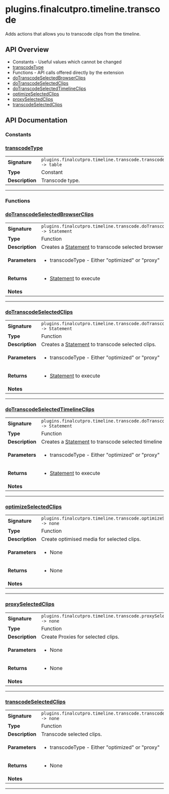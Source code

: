 # plugins.finalcutpro.timeline.transcode

Adds actions that allows you to transcode clips from the timeline.

## API Overview
* Constants - Useful values which cannot be changed
 * [transcodeType](#transcodetype)
* Functions - API calls offered directly by the extension
 * [doTranscodeSelectedBrowserClips](#dotranscodeselectedbrowserclips)
 * [doTranscodeSelectedClips](#dotranscodeselectedclips)
 * [doTranscodeSelectedTimelineClips](#dotranscodeselectedtimelineclips)
 * [optimizeSelectedClips](#optimizeselectedclips)
 * [proxySelectedClips](#proxyselectedclips)
 * [transcodeSelectedClips](#transcodeselectedclips)

## API Documentation

### Constants


### [transcodeType](#transcodetype)

|                                             |                                                                                     |
| --------------------------------------------|-------------------------------------------------------------------------------------|
| **Signature**                               | `plugins.finalcutpro.timeline.transcode.transcodeType -> table`                                                                    |
| **Type**                                    | Constant                                                                     |
| **Description**                             | Transcode type.                                                                     |

---
### Functions


### [doTranscodeSelectedBrowserClips](#dotranscodeselectedbrowserclips)

|                                             |                                                                                     |
| --------------------------------------------|-------------------------------------------------------------------------------------|
| **Signature**                               | `plugins.finalcutpro.timeline.transcode.doTranscodeSelectedBrowserClips() -> Statement`                                                                    |
| **Type**                                    | Function                                                                     |
| **Description**                             | Creates a [Statement](cp.rx.go.Statement.md) to transcode selected browser clips.                                                                     |
| **Parameters**                              | <ul><li>transcodeType - Either "optimized" or "proxy"</li></ul> |
| **Returns**                                 | <ul><li>[Statement](cp.rx.go.Statement.md) to execute</li></ul>          |
| **Notes**                                   | <ul></ul>                |

---

### [doTranscodeSelectedClips](#dotranscodeselectedclips)

|                                             |                                                                                     |
| --------------------------------------------|-------------------------------------------------------------------------------------|
| **Signature**                               | `plugins.finalcutpro.timeline.transcode.doTranscodeSelectedClips() -> Statement`                                                                    |
| **Type**                                    | Function                                                                     |
| **Description**                             | Creates a [Statement](cp.rx.go.Statement.md) to transcode selected clips.                                                                     |
| **Parameters**                              | <ul><li>transcodeType - Either "optimized" or "proxy"</li></ul> |
| **Returns**                                 | <ul><li>[Statement](cp.rx.go.Statement.md) to execute</li></ul>          |
| **Notes**                                   | <ul></ul>                |

---

### [doTranscodeSelectedTimelineClips](#dotranscodeselectedtimelineclips)

|                                             |                                                                                     |
| --------------------------------------------|-------------------------------------------------------------------------------------|
| **Signature**                               | `plugins.finalcutpro.timeline.transcode.doTranscodeSelectedTimelineClips() -> Statement`                                                                    |
| **Type**                                    | Function                                                                     |
| **Description**                             | Creates a [Statement](cp.rx.go.Statement.md) to transcode selected timeline clips.                                                                     |
| **Parameters**                              | <ul><li>transcodeType - Either "optimized" or "proxy"</li></ul> |
| **Returns**                                 | <ul><li>[Statement](cp.rx.go.Statement.md) to execute</li></ul>          |
| **Notes**                                   | <ul></ul>                |

---

### [optimizeSelectedClips](#optimizeselectedclips)

|                                             |                                                                                     |
| --------------------------------------------|-------------------------------------------------------------------------------------|
| **Signature**                               | `plugins.finalcutpro.timeline.transcode.optimizeSelectedClips() -> none`                                                                    |
| **Type**                                    | Function                                                                     |
| **Description**                             | Create optimised media for selected clips.                                                                     |
| **Parameters**                              | <ul><li>None</li></ul> |
| **Returns**                                 | <ul><li>None</li></ul>          |
| **Notes**                                   | <ul></ul>                |

---

### [proxySelectedClips](#proxyselectedclips)

|                                             |                                                                                     |
| --------------------------------------------|-------------------------------------------------------------------------------------|
| **Signature**                               | `plugins.finalcutpro.timeline.transcode.proxySelectedClips() -> none`                                                                    |
| **Type**                                    | Function                                                                     |
| **Description**                             | Create Proxies for selected clips.                                                                     |
| **Parameters**                              | <ul><li>None</li></ul> |
| **Returns**                                 | <ul><li>None</li></ul>          |
| **Notes**                                   | <ul></ul>                |

---

### [transcodeSelectedClips](#transcodeselectedclips)

|                                             |                                                                                     |
| --------------------------------------------|-------------------------------------------------------------------------------------|
| **Signature**                               | `plugins.finalcutpro.timeline.transcode.transcodeSelectedClips(transcodeType) -> none`                                                                    |
| **Type**                                    | Function                                                                     |
| **Description**                             | Transcode selected clips.                                                                     |
| **Parameters**                              | <ul><li>transcodeType - Either "optimized" or "proxy"</li></ul> |
| **Returns**                                 | <ul><li>None</li></ul>          |
| **Notes**                                   | <ul></ul>                |

---
